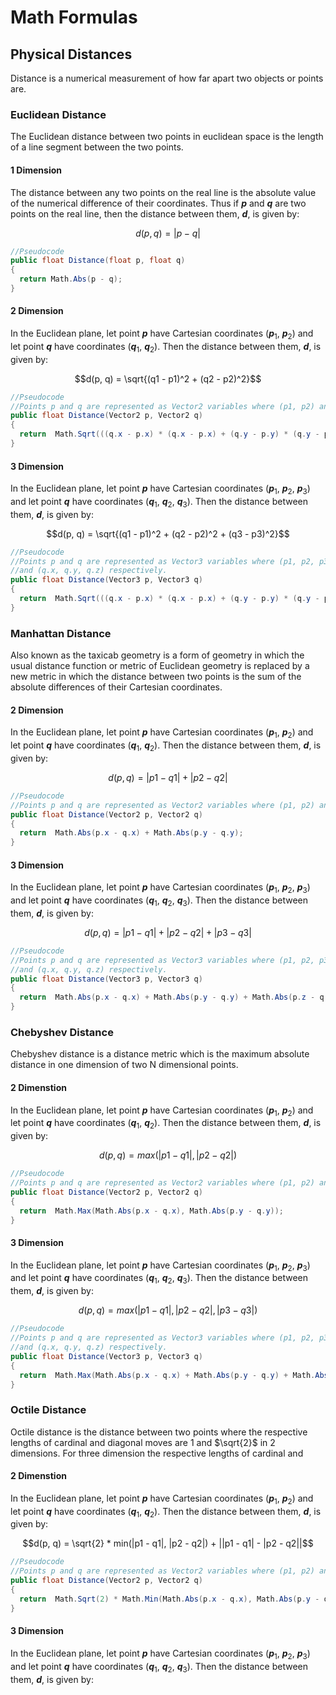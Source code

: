 # Math Formulas
## Physical Distances
Distance is a numerical measurement of how far apart two objects or points are.

### Euclidean Distance
The Euclidean distance between two points in euclidean space is the length of a line segment between the two points.
#### 1 Dimension
The distance between any two points on the real line is the absolute value of the numerical difference of their coordinates. Thus if ***p*** and ***q*** are two points on the real line, then the distance between them, ***d***, is given by:
```math
d(p, q) = |p - q|
```
```cs
//Pseudocode
public float Distance(float p, float q)
{
  return Math.Abs(p - q);
}
```
#### 2 Dimension
In the Euclidean plane, let point ***p*** have Cartesian coordinates (***p***<sub>1</sub>, ***p***<sub>2</sub>) and let point ***q*** have coordinates (***q***<sub>1</sub>, ***q***<sub>2</sub>). Then the distance between them, ***d***, is given by:
```math
d(p, q) = \sqrt{(q1 - p1)^2 + (q2 - p2)^2}
```
```cs
//Pseudocode
//Points p and q are represented as Vector2 variables where (p1, p2) and (q1, q2) = (p.x, p.y) and (q.x, q.y) respectively.
public float Distance(Vector2 p, Vector2 q)
{
  return  Math.Sqrt(((q.x - p.x) * (q.x - p.x) + (q.y - p.y) * (q.y - p.y)));
}
```
#### 3 Dimension
In the Euclidean plane, let point ***p*** have Cartesian coordinates (***p***<sub>1</sub>, ***p***<sub>2</sub>, ***p***<sub>3</sub>) and let point ***q*** have coordinates (***q***<sub>1</sub>, ***q***<sub>2</sub>, ***q***<sub>3</sub>). Then the distance between them, ***d***, is given by:
```math
d(p, q) = \sqrt{(q1 - p1)^2 + (q2 - p2)^2 + (q3 - p3)^2}
```
```cs
//Pseudocode
//Points p and q are represented as Vector3 variables where (p1, p2, p3) and (q1, q2, q3) = (p.x, p.y, p.z)
//and (q.x, q.y, q.z) respectively.
public float Distance(Vector3 p, Vector3 q)
{
  return  Math.Sqrt(((q.x - p.x) * (q.x - p.x) + (q.y - p.y) * (q.y - p.y) + (q.z - p.z) * (q.z - p.z)));
}
```
### Manhattan Distance
Also known as the taxicab geometry is a form of geometry in which the usual distance function or metric of Euclidean geometry is replaced by a new metric in which the distance between two points is the sum of the absolute differences of their Cartesian coordinates.
#### 2 Dimension
In the Euclidean plane, let point ***p*** have Cartesian coordinates (***p***<sub>1</sub>, ***p***<sub>2</sub>) and let point ***q*** have coordinates (***q***<sub>1</sub>, ***q***<sub>2</sub>). Then the distance between them, ***d***, is given by:
```math
d(p, q) = |p1 - q1| + |p2 - q2|
```
```cs
//Pseudocode
//Points p and q are represented as Vector2 variables where (p1, p2) and (q1, q2) = (p.x, p.y) and (q.x, q.y) respectively.
public float Distance(Vector2 p, Vector2 q)
{
  return  Math.Abs(p.x - q.x) + Math.Abs(p.y - q.y);
}
```
#### 3 Dimension
In the Euclidean plane, let point ***p*** have Cartesian coordinates (***p***<sub>1</sub>, ***p***<sub>2</sub>, ***p***<sub>3</sub>) and let point ***q*** have coordinates (***q***<sub>1</sub>, ***q***<sub>2</sub>, ***q***<sub>3</sub>). Then the distance between them, ***d***, is given by:
```math
d(p, q) = |p1 - q1| + |p2 - q2| + |p3 - q3|
```
```cs
//Pseudocode
//Points p and q are represented as Vector3 variables where (p1, p2, p3) and (q1, q2, q3) = (p.x, p.y, p.z)
//and (q.x, q.y, q.z) respectively.
public float Distance(Vector3 p, Vector3 q)
{
  return  Math.Abs(p.x - q.x) + Math.Abs(p.y - q.y) + Math.Abs(p.z - q.z);
}
```
### Chebyshev Distance
Chebyshev distance is a distance metric which is the maximum absolute distance in one dimension of two N dimensional points.
#### 2 Dimenstion
In the Euclidean plane, let point ***p*** have Cartesian coordinates (***p***<sub>1</sub>, ***p***<sub>2</sub>) and let point ***q*** have coordinates (***q***<sub>1</sub>, ***q***<sub>2</sub>). Then the distance between them, ***d***, is given by:
```math
d(p, q) = max(|p1 - q1|, |p2 - q2|)
```
```cs
//Pseudocode
//Points p and q are represented as Vector2 variables where (p1, p2) and (q1, q2) = (p.x, p.y) and (q.x, q.y) respectively.
public float Distance(Vector2 p, Vector2 q)
{
  return  Math.Max(Math.Abs(p.x - q.x), Math.Abs(p.y - q.y));
}
```
#### 3 Dimension
In the Euclidean plane, let point ***p*** have Cartesian coordinates (***p***<sub>1</sub>, ***p***<sub>2</sub>, ***p***<sub>3</sub>) and let point ***q*** have coordinates (***q***<sub>1</sub>, ***q***<sub>2</sub>, ***q***<sub>3</sub>). Then the distance between them, ***d***, is given by:
```math
d(p, q) = max(|p1 - q1|, |p2 - q2|, |p3 - q3|)
```
```cs
//Pseudocode
//Points p and q are represented as Vector3 variables where (p1, p2, p3) and (q1, q2, q3) = (p.x, p.y, p.z)
//and (q.x, q.y, q.z) respectively.
public float Distance(Vector3 p, Vector3 q)
{
  return  Math.Max(Math.Abs(p.x - q.x) + Math.Abs(p.y - q.y) + Math.Abs(p.z - q.z));
}
```
### Octile Distance
Octile distance is the distance between two points where the respective lengths of cardinal and diagonal moves are 1 and $\sqrt{2}$ in 2 dimensions. For three dimension the respective lengths of cardinal and 
#### 2 Dimenstion
In the Euclidean plane, let point ***p*** have Cartesian coordinates (***p***<sub>1</sub>, ***p***<sub>2</sub>) and let point ***q*** have coordinates (***q***<sub>1</sub>, ***q***<sub>2</sub>). Then the distance between them, ***d***, is given by:
```math
d(p, q) = \sqrt{2} * min(|p1 - q1|, |p2 - q2|) + ||p1 - q1| - |p2 - q2||
```
```cs
//Pseudocode
//Points p and q are represented as Vector2 variables where (p1, p2) and (q1, q2) = (p.x, p.y) and (q.x, q.y) respectively.
public float Distance(Vector2 p, Vector2 q)
{
  return  Math.Sqrt(2) * Math.Min(Math.Abs(p.x - q.x), Math.Abs(p.y - q.y)) + Math.Abs(Math.Abs(p.x - q.x) - Math.Abs(p.y - q.y));
}
```
#### 3 Dimension
In the Euclidean plane, let point ***p*** have Cartesian coordinates (***p***<sub>1</sub>, ***p***<sub>2</sub>, ***p***<sub>3</sub>) and let point ***q*** have coordinates (***q***<sub>1</sub>, ***q***<sub>2</sub>, ***q***<sub>3</sub>). Then the distance between them, ***d***, is given by:
